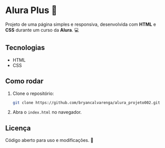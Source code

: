# Alura Plus 🚀

Projeto de uma página simples e responsiva, desenvolvida com **HTML** e **CSS** durante um curso da **Alura**. 💻

## Tecnologias
- HTML
- CSS

## Como rodar
1. Clone o repositório:
   
   ```bash
   git clone https://github.com/bryancalvarenga/alura_projeto002.git
   
3. Abra o `index.html` no navegador.

## Licença
Código aberto para uso e modificações. 🎉
